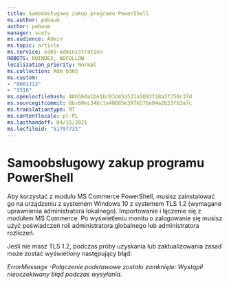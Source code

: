 ```yaml
---
title: Samoobsługowy zakup programu PowerShell
ms.author: pebaum
author: pebaum
manager: scotv
ms.audience: Admin
ms.topic: article
ms.service: o365-administration
ROBOTS: NOINDEX, NOFOLLOW
localization_priority: Normal
ms.collection: Adm_O365
ms.custom:
- "9001212"
- "3516"
ms.openlocfilehash: 48b5b0a1be1bc03d45a531a1093f18a3f750c37d
ms.sourcegitcommit: 8bc60ec34bc1e40685e3976576e04a2623f63a7c
ms.translationtype: MT
ms.contentlocale: pl-PL
ms.lasthandoff: 04/15/2021
ms.locfileid: "51797731"
---
```

# <a name="self-service-purchase-of-powershell"></a>Samoobsługowy zakup programu PowerShell

Aby korzystać z modułu MS Commerce PowerShell, musisz zainstalować go na urządzeniu z systemem Windows 10 z systemem TLS 1.2 (wymagane uprawnienia administratora lokalnego).  Importowanie i łączenie się z modułem MS Commerce.  Po wyświetleniu monitu o zalogowanie się musisz użyć poświadczeń roli administratora globalnego lub administratora rozliczeń.  

Jeśli nie masz TLS 1.2, podczas próby uzyskania lub zaktualizowania zasad może zostać wyświetlony następujący błąd:

*ErrorMessage -Połączenie podstawowe zostało zamknięte: Wystąpił nieoczekiwany błąd podczas wysyłania*.



